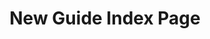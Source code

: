 ---
title: New Guide Index Page
description:
topper:
cascade:
  secondary_nav:
    title:
    menu_id:
content_blocks:
uuid:
type: guide
---